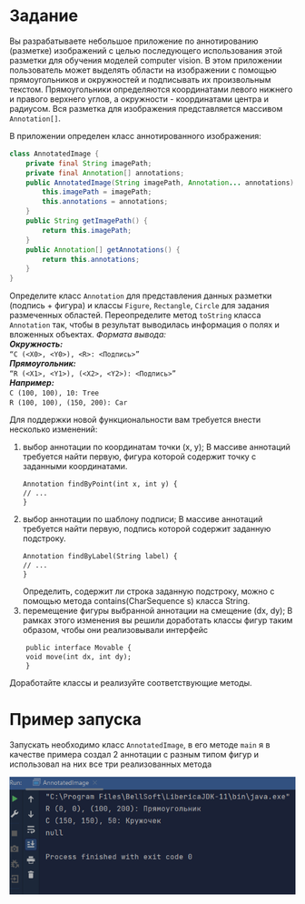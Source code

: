 # Задание

Вы разрабатываете небольшое приложение по аннотированию (разметке) изображений с
целью последующего использования этой разметки для обучения моделей computer vision.
В этом приложении пользователь может выделять области на изображении с помощью
прямоугольников и окружностей и подписывать их произвольным текстом. Прямоугольники
определяются координатами левого нижнего и правого верхнего углов, а окружности -
координатами центра и радиусом. Вся разметка для изображения представляется массивом
`Annotation[]`.

В приложении определен класс аннотированного изображения:
```java
class AnnotatedImage { 
    private final String imagePath;
    private final Annotation[] annotations;
    public AnnotatedImage(String imagePath, Annotation... annotations) {
        this.imagePath = imagePath;
        this.annotations = annotations;
    }
    public String getImagePath() {
        return this.imagePath;
    }
    public Annotation[] getAnnotations() {
        return this.annotations;
    }
}
```

Определите класс `Annotation` для представления данных разметки
(подпись + фигура) и классы `Figure`, `Rectangle`, `Circle` для задания
размеченных областей.
Переопределите метод `toString` класса `Annotation` так, чтобы в
результат выводилась информация о полях и вложенных объектах. 
*Формата вывода:*  
***Окружность:***  
`“C (<X0>, <Y0>), <R>: <Подпись>”`  
***Прямоугольник:***  
`“R (<X1>, <Y1>), (<X2>, <Y2>): <Подпись>”`  
***Например:***  
`C (100, 100), 10: Tree`  
`R (100, 100), (150, 200): Car`

Для поддержки новой
функциональности вам требуется внести несколько изменений:
1) выбор аннотации по координатам точки (x, y);
   В массиве аннотаций требуется найти первую, фигура которой содержит
   точку с заданными координатами.
   ```
   Annotation findByPoint(int x, int y) {
   // ...
   }
   ```
2) выбор аннотации по шаблону подписи;
   В массиве аннотаций требуется найти первую, подпись которой
   содержит заданную подстроку.
   ```
   Annotation findByLabel(String label) {
   // ...
   }
   ```
   Определить, содержит ли строка заданную подстроку, можно с помощью
   метода contains(CharSequence s) класса String.
3) перемещение фигуры выбранной аннотации на смещение (dx, dy);
   В рамках этого изменения вы решили доработать классы фигур таким
   образом, чтобы они реализовывали интерфейс
```
    public interface Movable {
    void move(int dx, int dy);
    }
```
Доработайте классы и реализуйте соответствующие методы.

# Пример запуска

Запускать необходимо класс `AnnotatedImage`, в его методе `main` я
в качестве примера создал 2 аннотации с разным типом фигур и использовал 
на них все три реализованных метода

![](images/1.png)